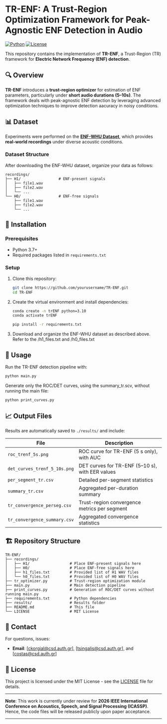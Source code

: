 # TR-ENF: A Trust-Region Optimization Framework for Peak-Agnostic ENF Detection in Audio

[![Python](https://img.shields.io/badge/Python-3.7%2B-blue)](https://www.python.org/)
[![License](https://img.shields.io/badge/License-MIT-green.svg)](LICENSE)

This repository contains the implementation of **TR-ENF**, a Trust-Region (TR) framework for **Electric Network Frequency (ENF) detection**.

## 🔍 Overview

**TR-ENF** introduces a **trust-region optimizer** for estimation of ENF parameters, particularly under **short audio durations (5–10s)**. The framework deals with peak-agnostic ENF detection by leveraging advanced optimization techniques to improve detection aacuracy in noisy conditions.

## 📊 Dataset

Experiments were performed on the [**ENF-WHU Dataset**](https://github.com/ghua-ac/ENF-WHU-Dataset/tree/master/ENF-WHU-Dataset), which provides **real-world recordings** under diverse acoustic conditions.

### Dataset Structure
After downloading the ENF-WHU dataset, organize your data as follows:

```
recordings/
├── H1/                 # ENF-present signals
│   ├── file1.wav
│   ├── file2.wav
│   └── ...
└── H0/                 # ENF-free signals
    ├── file1.wav
    ├── file2.wav
    └── ...
```

## 🚀 Installation

### Prerequisites
- Python 3.7+
- Required packages listed in `requirements.txt`

### Setup
1. Clone this repository:
   ```bash
   git clone https://github.com/yourusername/TR-ENF.git
   cd TR-ENF
   ```

2. Create the virtual environment and install dependencies:

   ```bash
   conda create -n trENF python=3.10
   conda activate trENF

   ```
   
   ```bash
   pip install -r requirements.txt
   ```

3. Download and organize the ENF-WHU dataset as described above. Refer to the /h1_files.txt and /h0_files.txt


## 📖 Usage

Run the TR-ENF detection pipeline with:

```bash
python main.py
```

Generate only the ROC/DET curves, using the summary_tr.scv, without running the main file:

```bash
python print_curves.py
```

## 📈 Output Files

Results are automatically saved to `./results/` and include:

| File | Description |
|------|-------------|
| `roc_trenf_5s.png` | ROC curve for TR-ENF (5 s only), with AUC |
| `det_curves_trenf_5_10s.png` | DET curves for TR-ENF (5–10 s), with EER values |
| `per_segment_tr.csv` | Detailed per-segment statistics |
| `summary_tr.csv` | Aggregated per-duration summary |
| `tr_convergence_perseg.csv` | Trust-region convergence metrics per segment |
| `tr_convergence_summary.csv` | Aggregated convergence statistics |

## 🏗️ Repository Structure

```
TR-ENF/
├── recordings/
│   ├── H1/                  # Place ENF-present signals here
│   ├── H0/                  # Place ENF-free signals here
│   ├── h1_files.txt         # Provided list of H1 WAV files
│   └── h0_files.txt         # Provided list of H0 WAV files
├── tr_optimizer.py          # Trust-region optimization module
├── main.py    		         # Main detection pipeline
├── print_curves.py          # Generation of ROC/DET curves without running main.py
├── requirements.txt         # Python dependencies
├── results/                 # Results folder
├── README.md                # This file
└── LICENSE                  # MIT License
```


## 📧 Contact

For questions, issues:

- **Email**: [ckorgial@csd.auth.gr], [tsingalis@csd.auth.gr], and [costas@csd.auth.gr]

## 📄 License

This project is licensed under the MIT License - see the [LICENSE](LICENSE) file for details.

---

**Note**: This work is currently under review for **2026 IEEE International Conference on Acoustics, Speech, and Signal Processing (ICASSP)**. Hence, the code files will be released publicly upon paper acceptance.

---
